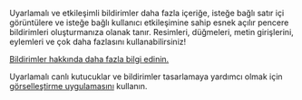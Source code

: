 ﻿Uyarlamalı ve etkileşimli bildirimler daha fazla içeriğe, isteğe bağlı satır içi görüntülere ve isteğe bağlı kullanıcı etkileşimine sahip esnek açılır pencere bildirimleri oluşturmanıza olanak tanır. Resimleri, düğmeleri, metin girişlerini, eylemleri ve çok daha fazlasını kullanabilirsiniz!

[Bildirimler hakkında daha fazla bilgi edinin.](https://docs.microsoft.com/windows/apps/design/shell/tiles-and-notifications/adaptive-interactive-toasts)

Uyarlamalı canlı kutucuklar ve bildirimler tasarlamaya yardımcı olmak için [görselleştirme uygulamasını](https://docs.microsoft.com/windows/apps/design/shell/tiles-and-notifications/notifications-visualizer) kullanın.
